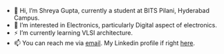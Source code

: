 - 👋 Hi, I’m Shreya Gupta, currently a student at BITS Pilani, Hyderabad Campus.
- 👀 I’m interested in Electronics, particularly Digital aspect of electronics.
- ⚡ I’m currently learning VLSI architecture.
- 📫 You can reach me via <a href="mailto:guptashreya7531@gmail.com" target="_blank">email</a>. My Linkedin profile if right <a href="https://www.linkedin.com/in/g-shreya" target="_blank">here</a>.     
